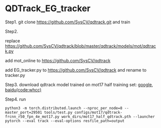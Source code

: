 # QDTrack_EG_tracker

Step1.  git clone https://github.com/SysCV/qdtrack.git and train


Step2. 

replace https://github.com/SysCV/qdtrack/blob/master/qdtrack/models/mot/qdtrack.py

add mot_online to https://github.com/SysCV/qdtrack

add EG_tracker.py to https://github.com/SysCV/qdtrack and rename to tracker.py

Step3. download qdtrack model trained on mot17 half training set: [google](https://drive.google.com/file/d/1IfM8i0R0lF_4NOgeloMPFo5d52dqhaHW/view?usp=sharing), [baidu(code:whcc)](https://pan.baidu.com/s/1IYRD3V2YOa6-YNFgMQyv7w)

Step4. run
```
python3 -m torch.distributed.launch --nproc_per_node=8 --master_port=29501 tools/test.py configs/mot17/qdtrack-frcnn_r50_fpn_4e_mot17.py work_dirs/mot17_half_qdtrack.pth --launcher pytorch --eval track --eval-options resfile_path=output
```

